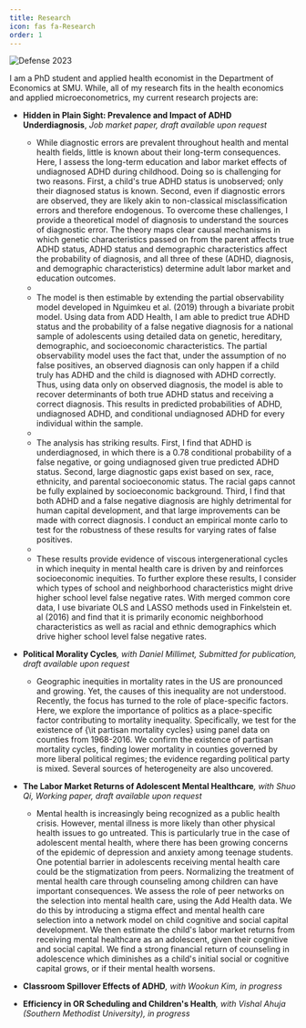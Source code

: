 ```yaml
---
title: Research
icon: fas fa-Research
order: 1
---
```


<img src="https://pbs.twimg.com/media/Ft8ezThaQAguPfL?format=jpg&name=large" alt="Defense 2023">

I am a PhD student and applied health economist in the Department of Economics
at SMU. While, all of my research fits in the health economics and applied microeconometrics, my current research projects are: 

* **Hidden in Plain Sight: Prevalence and Impact of ADHD Underdiagnosis**, _Job market paper, draft available upon request_
  + While diagnostic errors are prevalent throughout health and mental health fields, little is known about their long-term consequences. Here, I assess the long-term education and labor market effects of undiagnosed ADHD during childhood. Doing so is challenging for two reasons. First, a child's true ADHD status is unobserved; only their diagnosed status is known. Second, even if diagnostic errors are observed, they are likely akin to non-classical misclassification errors and therefore endogenous. To overcome these challenges, I provide a theoretical model of diagnosis to understand the sources of diagnostic error. The theory maps clear causal mechanisms in which genetic characteristics passed on from the parent affects true ADHD status, ADHD status and demographic characteristics affect the probability of diagnosis, and all three of these (ADHD, diagnosis, and demographic characteristics) determine adult labor market and education outcomes.
  +
  + The model is then estimable by extending the partial observability model developed in Nguimkeu et al. (2019) through a bivariate probit model. Using data from ADD Health, I am able to predict true ADHD status and the probability of a false negative diagnosis for a national sample of adolescents using detailed data on genetic, hereditary, demographic, and socioeconomic characteristics. The partial observability model uses the fact that, under the assumption of no false positives, an observed diagnosis can only happen if a child truly has ADHD and the child is diagnosed with ADHD correctly. Thus, using data only on observed diagnosis, the model is able to recover determinants of both true ADHD status and receiving a correct diagnosis. This results in predicted probabilities of ADHD, undiagnosed ADHD, and conditional undiagnosed ADHD for every individual within the sample.
  +
  + The analysis has striking results. First, I find that ADHD is underdiagnosed, in which there is a 0.78 conditional probability of a false negative, or going undiagnosed given true predicted ADHD status. Second, large diagnostic gaps exist based on sex, race, ethnicity, and parental socioeconomic status. The racial gaps cannot be fully explained by socioeconomic background. Third, I find that both ADHD and a false negative diagnosis are highly detrimental for human capital development, and that large improvements can be made with correct diagnosis. I conduct an empirical monte carlo to test for the robustness of these results for varying rates of false positives.
  +
  + These results provide evidence of viscous intergenerational cycles in which inequity in mental health care is driven by and reinforces socioeconomic inequities. To further explore these results, I consider which types of school and neighborhood characteristics might drive higher school level false negative rates. With merged common core data, I use bivariate OLS and LASSO methods used in Finkelstein et. al (2016) and find that it is primarily economic neighborhood characteristics as well as racial and ethnic demographics which drive higher school level false negative rates. 

* **Political Morality Cycles**_, with Daniel Millimet, Submitted for publication, draft available upon request_
  + Geographic inequities in mortality rates in the US are pronounced and growing. Yet,
    the causes of this inequality are not understood. Recently, the focus has turned to the
    role of place-specific factors. Here, we explore the importance of politics as a place-specific
    factor contributing to mortality inequality. Specifically, we test for the existence
    of {\it partisan mortality cycles} using panel data on counties from 1968-2016. We confirm
    the existence of partisan mortality cycles, finding lower mortality in counties governed
    by more liberal political regimes; the evidence regarding political party is mixed.
    Several sources of heterogeneity are also uncovered.

* **The Labor Market Returns of Adolescent Mental Healthcare**_, with Shuo Qi, Working paper, draft available upon request_
  + Mental health is increasingly being recognized as a public health crisis. However, mental illness is more likely than other physical health issues to go untreated. This is particularly true in the case of adolescent mental health, where there has been growing concerns of the epidemic of depression and anxiety among teenage students. One potential barrier in adolescents receiving mental health care could be the stigmatization from peers. Normalizing the treatment of mental health care through counseling among children can have important consequences. We assess the role of peer networks on the selection into mental health care, using the Add Health data. We do this by introducing a stigma effect and mental health care selection into a network model on child cognitive and social capital development. We then estimate the child's labor market returns from receiving mental healthcare as an adolescent, given their cognitive and social capital. We find a strong financial return of counseling in adolescence which diminishes as a child's initial social or cognitive capital grows, or if their mental health worsens.
  
* **Classroom Spillover Effects of ADHD**_, with Wookun Kim, in progress_
* **Efficiency in OR Scheduling and Children's Health**_, with Vishal Ahuja (Southern Methodist University), in progress_
